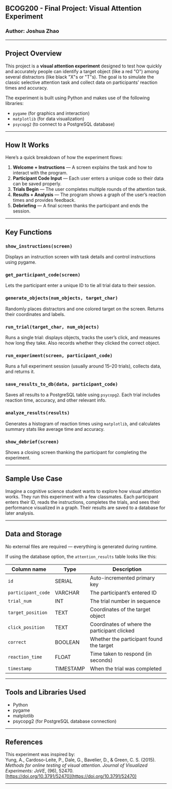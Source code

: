 ## BCOG200 - Final Project: Visual Attention Experiment  
### Author: Joshua Zhao  

---

## Project Overview  

This project is a **visual attention experiment** designed to test how quickly and accurately people can identify a target object (like a red "O") among several distractors (like black "X"s or "T"s). The goal is to simulate the classic selective attention task and collect data on participants’ reaction times and accuracy.

The experiment is built using Python and makes use of the following libraries:

- `pygame` (for graphics and interaction)  
- `matplotlib` (for data visualization)  
- `psycopg2` (to connect to a PostgreSQL database)  

---

## How It Works  

Here’s a quick breakdown of how the experiment flows:

1. **Welcome + Instructions** — A screen explains the task and how to interact with the program.  
2. **Participant Code Input** — Each user enters a unique code so their data can be saved properly.  
3. **Trials Begin** — The user completes multiple rounds of the attention task.  
4. **Results + Analysis** — The program shows a graph of the user’s reaction times and provides feedback.  
5. **Debriefing** — A final screen thanks the participant and ends the session.

---

## Key Functions  

### `show_instructions(screen)`  
Displays an instruction screen with task details and control instructions using pygame.

### `get_participant_code(screen)`  
Lets the participant enter a unique ID to tie all trial data to their session.

### `generate_objects(num_objects, target_char)`  
Randomly places distractors and one colored target on the screen. Returns their coordinates and labels.

### `run_trial(target_char, num_objects)`  
Runs a single trial: displays objects, tracks the user’s click, and measures how long they take. Also records whether they clicked the correct object.

### `run_experiment(screen, participant_code)`  
Runs a full experiment session (usually around 15–20 trials), collects data, and returns it.

### `save_results_to_db(data, participant_code)`  
Saves all results to a PostgreSQL table using `psycopg2`. Each trial includes reaction time, accuracy, and other relevant info.

### `analyze_results(results)`  
Generates a histogram of reaction times using `matplotlib`, and calculates summary stats like average time and accuracy.

### `show_debrief(screen)`  
Shows a closing screen thanking the participant for completing the experiment.

---

## Sample Use Case  

Imagine a cognitive science student wants to explore how visual attention works. They run this experiment with a few classmates. Each participant enters their ID, reads the instructions, completes the trials, and sees their performance visualized in a graph. Their results are saved to a database for later analysis.

---

## Data and Storage  

No external files are required — everything is generated during runtime.  

If using the database option, the `attention_results` table looks like this:

| Column name        | Type     | Description                               |
|--------------------|----------|-------------------------------------------|
| `id`               | SERIAL   | Auto-incremented primary key              |
| `participant_code` | VARCHAR  | The participant’s entered ID              |
| `trial_num`        | INT      | The trial number in sequence              |
| `target_position`  | TEXT     | Coordinates of the target object          |
| `click_position`   | TEXT     | Coordinates of where the participant clicked |
| `correct`          | BOOLEAN  | Whether the participant found the target  |
| `reaction_time`    | FLOAT    | Time taken to respond (in seconds)        |
| `timestamp`        | TIMESTAMP| When the trial was completed              |

---

## Tools and Libraries Used  

- Python
- pygame  
- matplotlib  
- psycopg2 (for PostgreSQL database connection)

---

## References  

This experiment was inspired by:  
Yung, A., Cardoso-Leite, P., Dale, G., Bavelier, D., & Green, C. S. (2015).  
*Methods for online testing of visual attention*. *Journal of Visualized Experiments: JoVE*, (96), 52470.  
[https://doi.org/10.3791/52470](https://doi.org/10.3791/52470)

---
